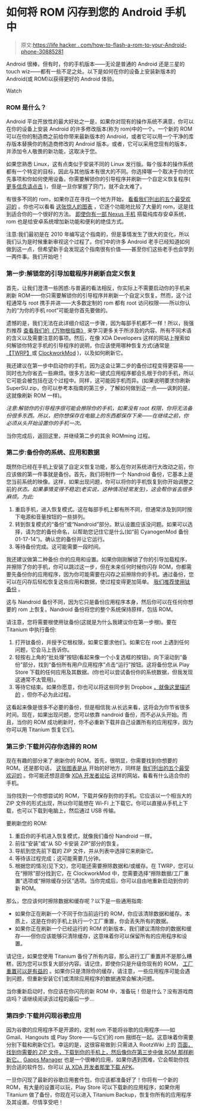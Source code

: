 # 如何将 ROM 闪存到您的 Android 手机中

> 原文:[https://life hacker . com/how-to-flash-a-rom-to-your-Android-phone-30885281](https://lifehacker.com/how-to-flash-a-rom-to-your-android-phone-30885281)

Android 很棒，但有时，你的手机版本——无论是普通的 Android 还是三星的 touch wiz——都有一些不足之处。以下是如何在你的设备上安装新版本的 Android(或 ROM)以获得更好的 Android 体验。

Watch

### ROM 是什么？

Android 平台开放性的最大好处之一是，如果你对现有的操作系统不满意，你可以在你的设备上安装 Android 的许多修改版本(称为 rom)中的一个。一个新的 ROM 可以在你的制造商之前给你带来最新版本的 Android，或者它可以用一个干净的库存版本替换你的制造商修改的 Android 版本。或者，它可以采用您现有的版本，并添加令人敬畏的新功能，这取决于您。

如果您熟悉 Linux，这有点类似于安装不同的 Linux 发行版。每个版本的操作系统都有一个特定的目标，因此与其他版本有很大的不同。你选择哪一个取决于你的优先事项和你如何使用设备。你需要解锁你的引导程序并刷新一个自定义恢复程序( [更多信息请点击](https://lifehacker.com/everything-you-need-to-know-about-rooting-your-android-5789397) )，但是一旦你掌握了窍门，就不会太难了。

有很多不同的 rom，如果你正在寻找一个地方开始， [看看我们列出的五个最受欢迎的](https://lifehacker.com/five-best-android-roms-5915093) 。你也可以看看 [这张惊人的图表](http://lifehacker.com/this-database-of-android-roms-helps-you-choose-the-best-1449794780) ，它逐个功能地比较了大量的 rom，这是找到适合你的一个很好的方法。 [即使你有一部 Nexus 手机](http://lifehacker.com/are-roms-really-necessary-on-a-nexus-phone-5980201) 搭载纯库存安卓系统，rom 也是给安卓系统增加新功能和便利的绝佳方式。

注意:我们最初是在 2010 年编写这个指南的，但是事情发生了很大的变化，所以我们认为是时候重新审视这个过程了。你们中的许多 Android 老手已经知道如何做到这一点，但希望新手会发现这个指南很有价值——甚至你们这些老手也会学到一两件事。我们开始吧！

### 第一步:解锁您的引导加载程序并刷新自定义恢复

首先，让我们澄清一些困惑:与普遍的看法相反，你实际上不需要启动你的手机来刷新 ROM——你只需要解锁你的引导程序并刷新一个自定义恢复。然而，这个过程通常与 root 携手并进——大多数定制的 rom 都有 root 访问权限——所以你认为的“为你的手机 root”可能是你首先要做的。

遗憾的是，我们无法在此详细介绍这一步骤，因为每部手机都不一样！所以，我强烈推荐 [查看我们的《万物根指南》](https://lifehacker.com/everything-you-need-to-know-about-rooting-your-android-5789397) 来学习更多关于所涉及的内容、所有不同术语的含义以及需要注意的事项。然后，在像 XDA Developers 这样的网站上搜索如何解锁你特定手机的引导程序的说明，你应该使用哪种恢复方式(通常是[【TWRP】](http://teamw.in/project/twrp2)或 [ClockworkMod](http://www.clockworkmod.com/rommanager) )，以及如何刷新它。

我还建议在第一步中启动你的手机，因为这会让第二步的备份过程变得更容易——同时也为你省去一些麻烦。很多方法和一键式应用程序都会扎根于你的手机，所以它可能会被包括在这个过程中。同样，这可能因手机而异。(如果说明要求你刷新 SuperSU.zip，你可以参考本指南的第三步，了解如何做到这一点——讽刺的是，这就像刷新 ROM 一样)。

*注意:解锁你的引导程序很可能会擦除你的手机，如果没有 root 权限，你将无法备份很多东西。所以，把你想保存在电脑上的东西都保存下来——在继续之前，你必须从头开始设置你的手机一次。*

当你完成后，返回这里，并继续第二步的其余 ROMming 过程。

### 第二步:备份你的系统、应用和数据

既然你已经在手机上安装了自定义恢复功能，那么在你对系统进行大改动之前，你应该做的第一件事就是备份。首先，我们将制作一个 Nandroid 备份，它基本上是您当前系统的映像。这样，如果出现问题，你可以将你的手机恢复到你开始调整之前的*状态。如果事情变得不稳定(老实说，这种情况经常发生)，这会帮你省去很多麻烦。为此:*

1.  重启手机，进入恢复模式。这在每部手机上都有所不同，但通常涉及到同时按下电源和音量按钮的一些排列。
2.  转到恢复模式的“备份”或“Nandroid”部分。默认设置应该没问题。如果可以选择，请为您的备份命名，以帮助您记住它是什么(如“前 CyanogenMod 备份 01-17-14”)。确认您的备份并让它运行。
3.  等待备份完成。这可能需要一段时间。

我还建议做第二种备份:你的应用和设置。如果你刚刚解锁了你的引导加载程序，并擦除了你的手机，你可以跳过这一步，但在未来任何时候你闪存 ROM，你都需要先备份你的应用程序，因为你可能需要在闪存之前擦除你的手机。通过备份，您可以在闪存后轻松恢复这些应用和数据，使过程变得更加简单。 [我们推荐使用钛备份](https://lifehacker.com/how-to-set-up-a-fully-automated-app-and-settings-backup-5784857) 。

这与 Nandroid 备份不同，因为它只是备份应用程序本身，然后你可以在任何你想要的 rom 上恢复。Nandroid 备份将您的整个系统保持原样，包括 ROM。

请注意，您将需要根使用钛备份(这就是为什么我建议你在第一步根)。要在 Titanium 中执行备份:

1.  打开钛备份，并授予它根权限，如果它要求他们。如果它在 root 上遇到任何问题，它会马上告诉你。
2.  轻按右上角的“批处理”按钮(看起来像一个小复选框的按钮)。向下滚动到“备份”部分，找到“备份所有用户应用程序”点击“运行”按钮。这将备份您从 Play Store 下载的任何应用及其数据。(你也可以尝试备份你的系统数据，但我发现这通常不太管用)。
3.  等待它结束。如果你愿意，你也可以将这些同步到 Dropbox [，就像这里描述的](https://lifehacker.com/how-to-set-up-a-fully-automated-app-and-settings-backup-5784857) ，但你不必为此过程。

这看起来像是很多不必要的备份，但是相信我:从长远来看，这将会为你节省很多时间。现在，如果出现问题，您可以依靠 nandroid 备份，而不必从头开始。而且，当你的 ROM 成功刷新时，你不必重新下载并自己设置所有的应用程序，因为你可以用 Titanium 恢复它们。

### 第三步:下载并闪存你选择的 ROM

现在有趣的部分来了:刷新你的 ROM。首先，很明显，你需要找到你想要的 ROM。还是那句话， [这张图表是从](http://lifehacker.com/this-database-of-android-roms-helps-you-choose-the-best-1449794780) 开始的好地方，同样是 [我们列出的五个最受欢迎的](https://lifehacker.com/five-best-android-roms-5915093) 。你可能还想逛逛像 [XDA 开发者论坛](http://forum.xda-developers.com) 这样的网站，看看有什么适合你的手机。

当你找到一个你想尝试的 ROM，下载并保存到你的手机。它应该以一个相当大的 ZIP 文件的形式出现，所以你可能想在 Wi-Fi 上下载它。你可以直接从手机上下载，也可以下载到电脑上，然后通过 USB 传输。

要刷新您的 ROM:

1.  重启你的手机进入恢复模式，就像我们备份 Nandroid 一样。
2.  前往“安装”或“从 SD 卡安装 ZIP”部分的恢复。
3.  导航到您先前下载的 ZIP 文件，并从列表中选择它来刷新它。
4.  等待该过程完成；这可能需要几分钟。
5.  根据您的情况(见下文)，您可能还需要擦除数据和/或缓存。在 TWRP，您可以在“擦除”部分找到它，在 ClockworkMod 中，您需要选择“擦除数据/工厂重置”选项或“擦除缓存分区”选项。当你完成后，你可以自由地重新启动到你的新 ROM。

那么，您应该何时擦除数据和缓存呢？以下是一些通用指南:

*   如果你正在刷新一个不同于你当前运行的 ROM，你应该清除数据和缓存。本质上，这是在你的手机上执行一个工厂重置，你会丢失所有的数据。
*   如果你正在刷新一个已经运行的 ROM 的新版本，我们建议清除你的数据和缓存——但你应该能够只清除缓存，这意味着你可以保留所有的应用程序和设置。

请记住，如果您使用 Titanium 备份了所有内容，那么进行工厂重置并不是那么糟糕，因为您可以恢复大部分内容。请记住，即使你只是升级你现有的 ROM， [工厂重置可以是有益的](http://www.androidcentral.com/getting-bad-battery-life-422-your-verizon-nexus-try-factory-reset) 。如果你只是清除你的缓存，请注意，一些应用程序可能会遇到问题，但重新安装它们或清除应用程序的数据通常会解决问题。

当你重新启动时，你应该在你闪亮的新 ROM 中，准备玩！但是什么？没有游戏商店吗？请继续阅读该过程的最后一步...

### 第四步:下载并闪现谷歌应用

因为谷歌的应用程序不是开源的，定制 rom 不能将谷歌的应用程序——如 Gmail、Hangouts 或 Play Store——与它们的 rom 捆绑在一起。这意味着你需要分别下载和刷新它们。幸运的是，这很容易做到:只需进入 RootzWiki 上的 [页面，找到你需要的 ZIP 文件，下载到你的手机上，然后像你在第三步中做 ROM 那样刷新它。](http://wiki.rootzwiki.com/Google_Apps) [Gapps Manager](https://lifehacker.com/gapps-manager-gets-you-the-right-google-apps-for-your-r-1501497103) 也是一个很棒的应用，如果你遇到困难，它会帮助你找到合适的软件包，你可以 [从 XDA 开发者那里下载 APK](http://forum.xda-developers.com/showthread.php?t=2589167)。

一旦你闪现了最新的谷歌应用套件包，你应该都准备好了！你将有一个新的 ROM，有大量的设置可以玩，Play Store 可以下载新的应用程序，如果你用 Titanium 做了备份，你现在可以进入 Titanium Backup，恢复你所有的应用程序及其设置。尽情享受吧！